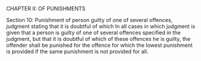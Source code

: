 CHAPTER II: OF PUNISHMENTS

Section 10: Punishment of person guilty of one of several offences, judgment stating that it is doubtful of which
In all cases in which judgment is given that a person is guilty of one of several offences specified in the judgment, but that it is doubtful of which of these offences he is guilty, the offender shall be punished for the offence for which the lowest punishment is provided if the same punishment is not provided for all.


